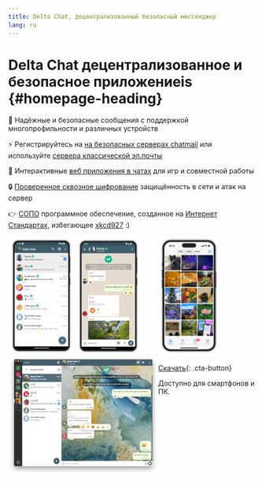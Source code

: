 ```yaml
---
title: Delta Chat, децентрализованный безопасный мессенджер 
lang: ru
---
```


# Delta Chat децентрализованное и безопасное приложениеis {#homepage-heading}

💬 Надёжные и безопасные сообщения с поддержкой многопрофильности и различных устройств

⚡️ Регистрируйтесь на [на безопасных серверах chatmail](chatmail) или используйте [сервера классической эл.почты](https://providers.delta.chat/)

🥳 Интерактивные [веб приложения в чатах](https://webxdc.org/) для игр и совместной работы

🔒 [Проверенное сквозное шифрование](https://delta.chat/en/2024-03-25-crypto-analysis-securejoin) защищённость в сети и атак на сервер

👉 [С](https://en.wikipedia.org/wiki/Free_software)[ОПО](https://en.wikipedia.org/wiki/Open-source_software) программное обеспечение, созданное на [Интернет Стандартах](https://github.com/deltachat/deltachat-core-rust/blob/master/standards.md), избегающее [xkcd927](https://xkcd.com/927/) :)

<div>
<a href="../assets/home/screenshots/android1.png">
<picture>
<source srcset="../assets/home/screenshots/android1-thumbnail.webp" type="image/webp" />
<source srcset="../assets/home/screenshots/android1-thumbnail.png" type="image/png" />
<img src="../assets/home/screenshots/android1-thumbnail.png" width="136" height="242" style="float: left; display: block;" alt="A screenshot of Delta Chat on Android showing chat list" />
</picture>
</a>
</div>

<div>
<a href="../assets/home/screenshots/android2.png">
<picture>
<source srcset="../assets/home/screenshots/android2-thumbnail.webp" type="image/webp" />
<source srcset="../assets/home/screenshots/android2-thumbnail.png" type="image/png" />
<img src="../assets/home/screenshots/android2-thumbnail.png" width="136" height="242" style="float: left; display: block;" alt="A screenshot of Delta Chat on Android showing a chat" />
</picture>
</a>
</div>

<div>
<a href="../assets/home/screenshots/desktop.png">
<picture>
<source srcset="../assets/home/screenshots/desktop-thumbnail.webp" type="image/webp" />
<source srcset="../assets/home/screenshots/desktop-thumbnail.png" type="image/png" />
<img src="../assets/home/screenshots/desktop-thumbnail.png" width="305" height="242" style="float:left;" alt="A screenshot of Delta Chat on desktop" />
</picture>
</a>
</div>

<div>
<a href="../assets/home/screenshots/ios.png">
<picture>
<source srcset="../assets/home/screenshots/ios-thumbnail.webp" type="image/webp" />
<source srcset="../assets/home/screenshots/ios-thumbnail.png" type="image/png" />
<img src="../assets/home/screenshots/ios.png" width="124" height="242" alt="A screenshot of Delta Chat on iOS" />
</picture>
</a>
</div>

[Скачать](https://get.delta.chat){: .cta-button}

Доступно для смартфонов и ПК.


